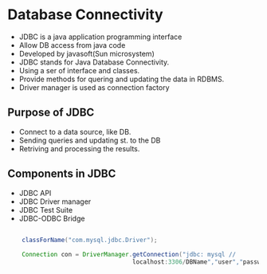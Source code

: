 # Database Connectivity

- JDBC is a java application programming interface
- Allow DB access from java code
- Developed by javasoft(Sun microsystem)
- JDBC stands for Java Database Connectivity.
- Using a ser of interface and classes.
- Provide methods for quering and updating the data in RDBMS.
- Driver manager is used as connection factory


## Purpose of JDBC

- Connect to a data source, like DB.
- Sending queries and updating st. to the DB
- Retriving and processing the results.


## Components in JDBC

- JDBC API
- JDBC Driver manager
- JDBC Test Suite
- JDBC-ODBC Bridge


``` java

    classForName("com.mysql.jdbc.Driver");
    
    Connection con = DriverManager.getConnection("jdbc: mysql // 
                                   localhost:3306/DBName","user","password");

```